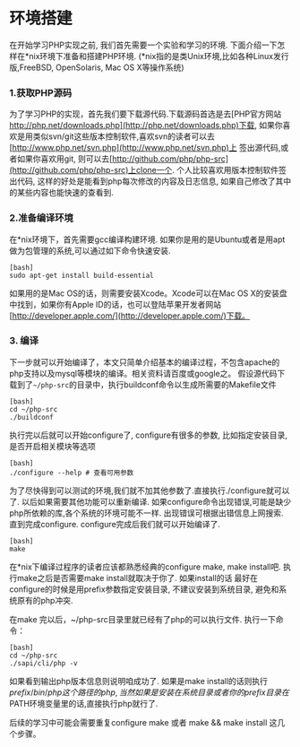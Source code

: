 # 环境搭建

在开始学习PHP实现之前, 我们首先需要一个实验和学习的环境. 下面介绍一下怎样在\*nix环境下准备和搭建PHP环境.
(\*nix指的是类Unix环境,比如各种Linux发行版,FreeBSD, OpenSolaris, Mac OS X等操作系统)

### 1.获取PHP源码
为了学习PHP的实现，首先我们要下载源代码.下载源码首选是去[PHP官方网站 http://php.net/downloads.php](http://php.net/downloads.php)下载,
如果你喜欢是用类似svn/git这些版本控制软件,喜欢svn的读者可以去[http://www.php.net/svn.php](http://www.php.net/svn.php)上
签出源代码,或者如果你喜欢用git, 则可以去[http://github.com/php/php-src](http://github.com/php/php-src)上clone一个. 个人比较喜欢用版本控制软件签出代码,
这样的好处是能看到php每次修改的内容及日志信息, 如果自己修改了其中的某些内容也能快速的查看到.

### 2.准备编译环境
在*nix环境下，首先需要gcc编译构建环境. 如果你是用的是Ubuntu或者是用apt做为包管理的系统,可以通过如下命令快速安装.

	[bash]
	sudo apt-get install build-essential

如果用的是Mac OS的话，则需要安装Xcode。Xcode可以在Mac OS X的安装盘中找到，如果你有Apple ID的话，也可以登陆苹果开发者网站[http://developer.apple.com/](http://developer.apple.com/)下载。


### 3. 编译
下一步就可以开始编译了，本文只简单介绍基本的编译过程，不包含apache的php支持以及mysql等模块的编译。相关资料请百度或google之。
假设源代码下载到了``~/php-src``的目录中，执行buildconf命令以生成所需要的Makefile文件

	[bash]
	cd ~/php-src
	./buildconf

执行完以后就可以开始configure了, configure有很多的参数, 比如指定安装目录, 是否开启相关模块等选项
	
	[bash]
	./configure --help # 查看可用参数

为了尽快得到可以测试的环境,我们就不加其他参数了.直接执行./configure就可以了. 以后如果需要其他功能可以重新编译.
如果configure命令出现错误,可能是缺少php所依赖的库,各个系统的环境可能不一样. 出现错误可根据出错信息上网搜索. 直到完成configure.
configure完成后我们就可以开始编译了. 

	[bash]
	make

在*nix下编译过程序的读者应该都熟悉经典的configure make, make install吧. 执行make之后是否需要make install就取决于你了. 如果install的话
最好在configure的时候是用prefix参数指定安装目录, 不建议安装到系统目录, 避免和系统原有的php冲突.

在make 完以后，~/php-src目录里就已经有了php的可以执行文件. 执行一下命令：

	[bash]
	cd ~/php-src
	./sapi/cli/php -v

如果看到输出php版本信息则说明咱成功了. 如果是make install的话则执行 $prefix/bin/php 这个路径的php, 当然如果是安装在系统目录或者你的prefix
目录在$PATH环境变量里的话,直接执行php就行了.

后续的学习中可能会需要重复configure make 或者 make && make install 这几个步骤。
